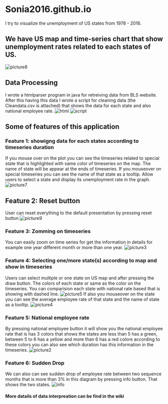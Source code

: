 # Sonia2016.github.io

I try to visualize the unemployment of US states from 1978 - 2016.

## We have US map and time-series chart that show unemployment rates related to each states of US.
![picture8](https://cloud.githubusercontent.com/assets/19417775/19521250/8f41ea98-95d8-11e6-8e62-c0a90deccd6c.png)

## Data Processing
I wrote a htmlparser program in java for retreiving data from BLS website. After this having this data I wrote a script for cleaning data (the Cleandata.csv is attached) that shows the data for each state and also national employee rate.
![html](https://cloud.githubusercontent.com/assets/19417775/19521702/37296b36-95da-11e6-85b1-eefe1acd4732.png)
![script](https://cloud.githubusercontent.com/assets/19417775/19521703/373fd902-95da-11e6-9a76-3aa16e5d4b93.png)

## Some of features of this application
### Feature 1: showigng data for each states according to timeseries duration
If you mouse over on the plot you can see the timeseries related to special state that is highlighted with same color of timeseries on the map. The name of state will be appear at the ends of timeseries. If you mouseover on special timeseries you can see the name of that state as a tooltip.
Allow users to select a state and display its unemployment rate in the graph.
![picture7](https://cloud.githubusercontent.com/assets/19417775/19521245/8f2a5586-95d8-11e6-9f74-2852254e0050.png)

## Feature 2: Reset button
User can reset everything to the default presentation by pressing reset button
![picture9](https://cloud.githubusercontent.com/assets/19417775/19521246/8f2cb470-95d8-11e6-855e-155bef4fcbea.png)

### Feature 3: Zomming on timeseries
You can easily zoom on time series for get the information in details for example one year different month or more than one year.
![picture3](https://cloud.githubusercontent.com/assets/19417775/19521247/8f2cc82a-95d8-11e6-99a0-9727378bd298.png)

### Feature 4: Selecting one/more state(s) according to map and show in timeseries
Users can select multiple or one state on US map and after pressing the draw button. The colors of each state or same as the color on the timeseries.
You can comparision each state with national rate based that is showing with dashed line.
![picture5](https://cloud.githubusercontent.com/assets/19417775/19521244/8f28880a-95d8-11e6-9887-cdb1ca4a472c.png)
If also you mouseover on the state you can see the average employee rate of that state and the name of state as a tooltip.
![picture4](https://cloud.githubusercontent.com/assets/19417775/19521249/8f369ff8-95d8-11e6-9226-a28c294480ba.png)

### Feature 5: National employee rate
By pressing national employee button it will show you the national employee rate that is has 3 colors that shows the states are less than 5 has a green, between 5 to 6 has a yellow and more than 6 has a red colore according to these colors you can also see which duration has this information in the timeseries.
![picture2](https://cloud.githubusercontent.com/assets/19417775/19521251/8f423d18-95d8-11e6-94dd-5b3dd56e4762.png)

### Feature 6: Sudden Drop
We can also can see sudden drop of employee rate between two sequence months that is more than 3% in this diagram by pressing info button. That shows the two states. 
![info](https://cloud.githubusercontent.com/assets/19417775/19524963/14823846-95e5-11e6-8439-283381d81cfe.png)

#### More datails of data interpreation can be find in the wiki
